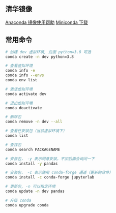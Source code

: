 ## 清华镜像

[Anaconda 镜像使用帮助](https://mirrors.tuna.tsinghua.edu.cn/help/anaconda/)
[Miniconda 下载](https://mirrors.tuna.tsinghua.edu.cn/anaconda/miniconda/)

## 常用命令

```sh
# 创建 dev 虚拟环境, 后面 python=3.8 可选
conda create -n dev python=3.8

# 查看虚拟环境
conda info -e
conda info --envs
conda env list

# 激活虚拟环境
conda activate dev

# 退出虚拟环境
conda deactivate

# 删除包
conda remove -n dev --all

# 查看已安装包（当前虚拟环境下）
conda list

# 查找包
conda search PACKAGENAME

# 安装包， -y 表示同意安装，不加后面会询问一下
conda install -y pandas

# 安装包， -c 表示使用 conda-forge 通道（更新的软件）
conda install -c conda-forge jupyterlab

# 更新包, -n 可以指定环境
conda update -n dev pandas

# 升级 conda
conda upgrade conda
```